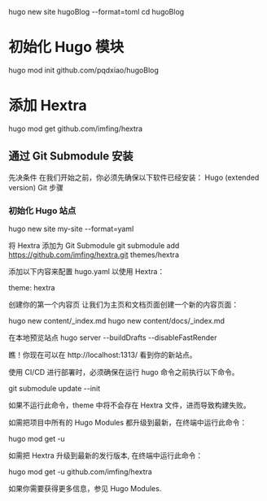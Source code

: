 hugo new site hugoBlog --format=toml
cd hugoBlog

# 初始化 Hugo 模块
hugo mod init github.com/pqdxiao/hugoBlog

# 添加 Hextra 
hugo mod get github.com/imfing/hextra


## 通过 Git Submodule 安装 
先决条件 
在我们开始之前，你必须先确保以下软件已经安装：
Hugo (extended version)
Git
步骤 

### 初始化 Hugo 站点 
hugo new site my-site --format=yaml

将 Hextra 添加为 Git Submodule 
git submodule add https://github.com/imfing/hextra.git themes/hextra

添加以下内容来配置 hugo.yaml 以使用 Hextra：

theme: hextra

创建你的第一个内容页 
让我们为主页和文档页面创建一个新的内容页面：

hugo new content/_index.md
hugo new content/docs/_index.md

在本地预览站点 
hugo server --buildDrafts --disableFastRender

瞧！你现在可以在 http://localhost:1313/ 看到你的新站点。

使用 CI/CD 进行部署时，必须确保在运行 hugo 命令之前执行以下命令。

git submodule update --init

如果不运行此命令，theme 中将不会存在 Hextra 文件，进而导致构建失败。

如需把项目中所有的 Hugo Modules 都升级到最新，在终端中运行此命令：

hugo mod get -u

如需把 Hextra 升级到最新的发行版本, 在终端中运行此命令：

hugo mod get -u github.com/imfing/hextra

如果你需要获得更多信息，参见 Hugo Modules.